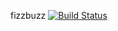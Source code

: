 fizzbuzz [![Build Status](https://travis-ci.org/github-book/fizzbuzz.png)](https://travis-ci.org/github-book/fizzbuzz)
